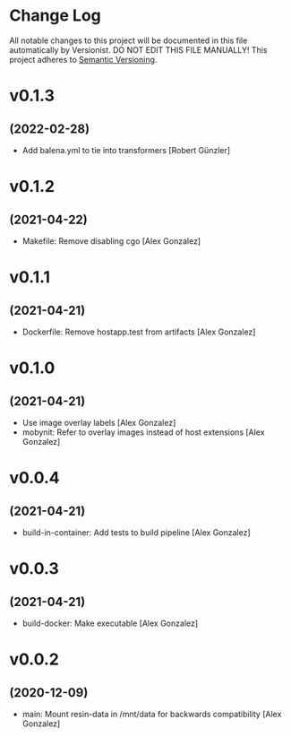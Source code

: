# Change Log

All notable changes to this project will be documented in this file
automatically by Versionist. DO NOT EDIT THIS FILE MANUALLY!
This project adheres to [Semantic Versioning](http://semver.org/).

# v0.1.3
## (2022-02-28)

* Add balena.yml to tie into transformers [Robert Günzler]

# v0.1.2
## (2021-04-22)

* Makefile: Remove disabling cgo [Alex Gonzalez]

# v0.1.1
## (2021-04-21)

* Dockerfile: Remove hostapp.test from artifacts [Alex Gonzalez]

# v0.1.0
## (2021-04-21)

* Use image overlay labels [Alex Gonzalez]
* mobynit: Refer to overlay images instead of host extensions [Alex Gonzalez]

# v0.0.4
## (2021-04-21)

* build-in-container: Add tests to build pipeline [Alex Gonzalez]

# v0.0.3
## (2021-04-21)

* build-docker: Make executable [Alex Gonzalez]

# v0.0.2
## (2020-12-09)

* main: Mount resin-data in /mnt/data for backwards compatibility [Alex Gonzalez]
